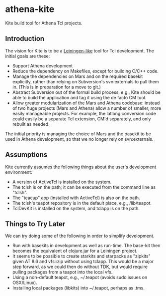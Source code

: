 # athena-kite

Kite build tool for Athena Tcl projects.

## Introduction

The vision for Kite is to be a 
[Leiningen-like](https://github.jpl.nasa.gov/will/athena-kite.git)
tool for Tcl development.  The initial goals are these:

* Support Athena development
* Reduce the dependency on Makefiles, except for building C/C++ code.
* Manage the dependencies on Mars and on the required basekit explicitly,
  rather than relying on Subversion's svn:externals to pull them in.
  (This is in preparation for a move to git.)
* Abstract Subversion out of the formal build process, e.g., Kite should
  be able to build the application and tag it using the de facto CM tool.
* Allow greater modularization of the Mars and Athena codebase: instead 
  of two huge projects (Mars and Athena) allow a number of smaller,
  more easily manageable projects.  For example, the latlong conversion
  code could easily be a separate Tcl extension, CM'd separately,
  and only rebuilt as needed.

The initial priority is managing the choice of Mars and the basekit
to be used in Athena development, so that we no longer rely on 
svn:externals.

## Assumptions

Kite currently assumes the following things about the user's development environment:

* A version of ActiveTcl is installed on the system.
* The tclsh is on the path; it can be executed from the command line as "tclsh".
* The "teacup" app (installed with ActiveTcl) is also on the path.
* The tclsh's teapot repository is in the default place, e.g., <tcldir>/lib/teapot.
* TclDevKit is installed on the system, and tclapp is on the path.

## Things to Try Later

We can try doing some of the following in order to simplify development.

* Run with basekits in development as well as run-time.  The base-kit then becomes the
  equivalent of clojure.jar for a Leiningen project.
* It seems to be possible to create starkits and starpacks as "zipkits" given AT 8.6 and
  vfs::zip without using tclapp.  This would be a major step forward, as we could then
  do without TDK, but would require pulling packages from a teapot into the local vfs.
* Using a non-default teapot, e.g., ~/.teapot (avoids sudo issues on OSX/Linux).
* Installing local packages (libkits) into ~/.teapot, perhaps as .tms.
